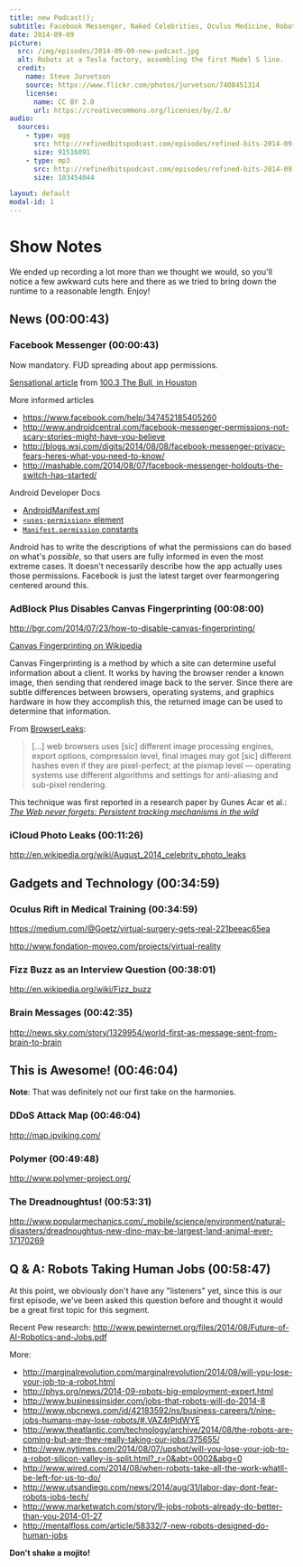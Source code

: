 ```yaml
---
title: new Podcast();
subtitle: Facebook Messenger, Naked Celebrities, Oculus Medicine, Robots Taking Human Jobs.
date: 2014-09-09
picture:
  src: /img/episodes/2014-09-09-new-podcast.jpg
  alt: Robots at a Tesla factory, assembling the first Model S line.
  credit:
    name: Steve Jurvetson
    source: https://www.flickr.com/photos/jurvetson/7408451314
    license:
      name: CC BY 2.0
      url: https://creativecommons.org/licenses/by/2.0/
audio:
  sources:
    - type: ogg
      src: http://refinedbitspodcast.com/episodes/refined-bits-2014-09-09-new-podcast.ogg
      size: 91516091
    - type: mp3
      src: http://refinedbitspodcast.com/episodes/refined-bits-2014-09-09-new-podcast.mp3
      size: 103454044

layout: default
modal-id: 1
---
```


# Show Notes

We ended up recording a lot more than we thought we would, so you'll notice a few awkward cuts here and there as we tried to bring down the runtime to a reasonable length. Enjoy!

## News (00:00:43)

### Facebook Messenger (00:00:43)

Now mandatory. FUD spreading about app permissions.

[Sensational article](http://thebull.cbslocal.com/2014/08/07/facebook-crosses-the-line-with-new-facebook-messenger-app/) from [100.3 The Bull, in Houston](http://thebull.cbslocal.com/)

More informed articles

 * <https://www.facebook.com/help/347452185405260>
 * <http://www.androidcentral.com/facebook-messenger-permissions-not-scary-stories-might-have-you-believe>
 * <http://blogs.wsj.com/digits/2014/08/08/facebook-messenger-privacy-fears-heres-what-you-need-to-know/>
 * <http://mashable.com/2014/08/07/facebook-messenger-holdouts-the-switch-has-started/>

Android Developer Docs

 * [AndroidManifest.xml](http://developer.android.com/guide/topics/manifest/manifest-intro.html)
 * [`<uses-permission>` element](http://developer.android.com/guide/topics/manifest/uses-permission-element.html)
 * [`Manifest.permission` constants](http://developer.android.com/reference/android/Manifest.permission.html)

Android has to write the descriptions of what the permissions can do based on what's *possible*, so that users are fully informed in even the most extreme cases. It doesn't necessarily describe how the app actually uses those permissions. Facebook is just the latest target over fearmongering centered around this.

### AdBlock Plus Disables Canvas Fingerprinting (00:08:00)

<http://bgr.com/2014/07/23/how-to-disable-canvas-fingerprinting/>

[Canvas Fingerprinting on Wikipedia](http://en.wikipedia.org/wiki/Canvas_fingerprinting)

Canvas Fingerprinting is a method by which a site can determine useful information about a client. It works by having the browser render a known image, then sending that rendered image back to the server. Since there are subtle differences between browsers, operating systems, and graphics hardware in how they accomplish this, the returned image can be used to determine that information.

From [BrowserLeaks](https://www.browserleaks.com/canvas):

> [...] web browsers uses [sic] different image processing engines, export options, compression level, final images may got [sic] different hashes even if they are pixel-perfect; at the pixmap level — operating systems use different algorithms and settings for anti-aliasing and sub-pixel rendering.

This technique was first reported in a research paper by Gunes Acar et al.: [*The Web never forgets:
Persistent tracking mechanisms in the wild*](https://securehomes.esat.kuleuven.be/~gacar/persistent/the_web_never_forgets.pdf)

### iCloud Photo Leaks (00:11:26)

<http://en.wikipedia.org/wiki/August_2014_celebrity_photo_leaks>

## Gadgets and Technology (00:34:59)

### Oculus Rift in Medical Training (00:34:59)

<https://medium.com/@Goetz/virtual-surgery-gets-real-221beeac65ea>

<http://www.fondation-moveo.com/projects/virtual-reality>

### Fizz Buzz as an Interview Question (00:38:01)

<http://en.wikipedia.org/wiki/Fizz_buzz>

### Brain Messages (00:42:35)

<http://news.sky.com/story/1329954/world-first-as-message-sent-from-brain-to-brain>

## This is Awesome! (00:46:04)

**Note**: That was definitely not our first take on the harmonies.

### DDoS Attack Map (00:46:04)

<http://map.ipviking.com/>

### Polymer (00:49:48)

<http://www.polymer-project.org/>

### The Dreadnoughtus! (00:53:31)

<http://www.popularmechanics.com/_mobile/science/environment/natural-disasters/dreadnoughtus-new-dino-may-be-largest-land-animal-ever-17170269>

## Q & A: Robots Taking Human Jobs (00:58:47)

At this point, we obviously don't have any "listeners" yet, since this is our first episode, we've been asked this question before and thought it would be a great first topic for this segment.

Recent Pew research: <http://www.pewinternet.org/files/2014/08/Future-of-AI-Robotics-and-Jobs.pdf>

More:

 * <http://marginalrevolution.com/marginalrevolution/2014/08/will-you-lose-your-job-to-a-robot.html>
 * <http://phys.org/news/2014-09-robots-big-employment-expert.html>
 * <http://www.businessinsider.com/jobs-that-robots-will-do-2014-8>
 * <http://www.nbcnews.com/id/42183592/ns/business-careers/t/nine-jobs-humans-may-lose-robots/#.VAZ4tPldWYE>
 * <http://www.theatlantic.com/technology/archive/2014/08/the-robots-are-coming-but-are-they-really-taking-our-jobs/375655/>
 * <http://www.nytimes.com/2014/08/07/upshot/will-you-lose-your-job-to-a-robot-silicon-valley-is-split.html?_r=0&abt=0002&abg=0>
 * <http://www.wired.com/2014/08/when-robots-take-all-the-work-whatll-be-left-for-us-to-do/>
 * <http://www.utsandiego.com/news/2014/aug/31/labor-day-dont-fear-robots-jobs-tech/>
 * <http://www.marketwatch.com/story/9-jobs-robots-already-do-better-than-you-2014-01-27>
 * <http://mentalfloss.com/article/58332/7-new-robots-designed-do-human-jobs>

**Don't shake a mojito!**
